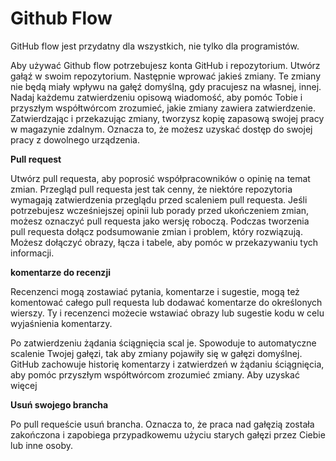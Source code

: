 <html>
<body>

<h1>Github Flow</h1>

<p>GitHub flow jest przydatny dla wszystkich, nie tylko dla programistów.</p>
<p>Aby używać Github flow potrzebujesz konta GitHub i repozytorium. Utwórz gałąź w swoim repozytorium. Następnie wprować jakieś zmiany. Te zmiany nie będą miały wpływu na gałęź domyślną, gdy pracujesz na własnej, innej. Nadaj każdemu zatwierdzeniu opisową wiadomość, aby pomóc Tobie i przyszłym współtwórcom zrozumieć, jakie zmiany zawiera zatwierdzenie. Zatwierdzając i przekazując zmiany, tworzysz kopię zapasową swojej pracy w magazynie zdalnym. Oznacza to, że możesz uzyskać dostęp do swojej pracy z dowolnego urządzenia.</p>

<b>Pull request</b>
<p>Utwórz pull requesta, aby poprosić współpracowników o opinię na temat zmian. Przegląd pull requesta jest tak cenny, że niektóre repozytoria wymagają zatwierdzenia przeglądu przed scaleniem pull requesta. Jeśli potrzebujesz wcześniejszej opinii lub porady przed ukończeniem zmian, możesz oznaczyć pull requesta jako wersję roboczą. Podczas tworzenia pull requesta dołącz podsumowanie zmian i problem, który rozwiązują. Możesz dołączyć obrazy, łącza i tabele, aby pomóc w przekazywaniu tych informacji. </p>

<b>komentarze do recenzji</b>
<p>Recenzenci mogą zostawiać pytania, komentarze i sugestie, mogą też komentować całego pull requesta lub dodawać komentarze do określonych wierszy. Ty i recenzenci możecie wstawiać obrazy lub sugestie kodu w celu wyjaśnienia komentarzy.</p>

<p>Po zatwierdzeniu żądania ściągnięcia scal je. Spowoduje to automatyczne scalenie Twojej gałęzi, tak aby zmiany pojawiły się w gałęzi domyślnej. GitHub zachowuje historię komentarzy i zatwierdzeń w żądaniu ściągnięcia, aby pomóc przyszłym współtwórcom zrozumieć zmiany. Aby uzyskać więcej</p>

<b>Usuń swojego brancha</b>
<p>Po pull requeście usuń brancha. Oznacza to, że praca nad gałęzią została zakończona i zapobiega przypadkowemu użyciu starych gałęzi przez Ciebie lub inne osoby.</p>

</body>
</html>